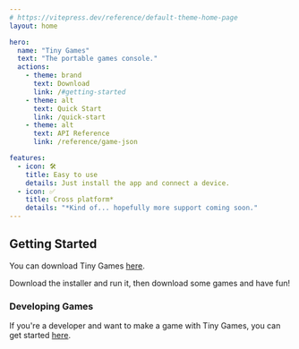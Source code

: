 ```yaml
---
# https://vitepress.dev/reference/default-theme-home-page
layout: home

hero:
  name: "Tiny Games"
  text: "The portable games console."
  actions:
    - theme: brand
      text: Download
      link: /#getting-started
    - theme: alt
      text: Quick Start
      link: /quick-start
    - theme: alt
      text: API Reference
      link: /reference/game-json

features:
  - icon: 🛠️
    title: Easy to use
    details: Just install the app and connect a device.
  - icon: ✅
    title: Cross platform*
    details: "*Kind of... hopefully more support coming soon."
---
```


## Getting Started

You can download Tiny Games [here](https://github.com/C0mplexity0/tiny-games/releases/download/v0.1.0/Tiny.Games-0.1.0.Setup.exe).

Download the installer and run it, then download some games and have fun!

### Developing Games

If you're a developer and want to make a game with Tiny Games, you can get started [here](/quick-start).
